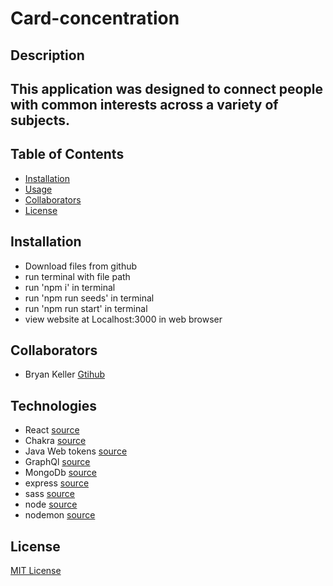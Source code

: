 # Card-concentration

## Description

## This application was designed to connect people with common interests across a variety of subjects.

## Table of Contents

- [Installation](#installation)
- [Usage](#usage)
- [Collaborators](#collaborators)
- [License](#license)

## Installation

- Download files from github
- run terminal with file path
- run 'npm i' in terminal
- run 'npm run seeds' in terminal
- run 'npm run start' in terminal
- view website at Localhost:3000 in web browser

## Collaborators

- Bryan Keller [Gtihub](https://github.com/kcbryan10)

## Technologies

- React [source](https://reactjs.org/)
- Chakra [source](https://chakra-ui.com/)
- Java Web tokens [source](https://jwt.io/)
- GraphQl [source](https://graphql.org/)
- MongoDb [source](https://www.mongodb.com/)
- express [source](https://expressjs.com/)
- sass [source](https://sass-lang.com/)
- node [source](https://nodejs.org/en/)
- nodemon [source](https://www.npmjs.com/package/nodemon)

## License

[MIT License](https://mit-license.org)
